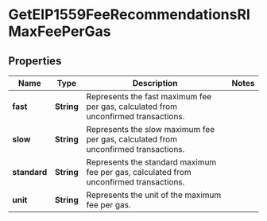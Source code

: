 

# GetEIP1559FeeRecommendationsRIMaxFeePerGas


## Properties

Name | Type | Description | Notes
------------ | ------------- | ------------- | -------------
**fast** | **String** | Represents the fast maximum fee per gas, calculated from unconfirmed transactions. | 
**slow** | **String** | Represents the slow maximum fee per gas, calculated from unconfirmed transactions. | 
**standard** | **String** | Represents the standard maximum fee per gas, calculated from unconfirmed transactions. | 
**unit** | **String** | Represents the unit of the maximum fee per gas. | 



